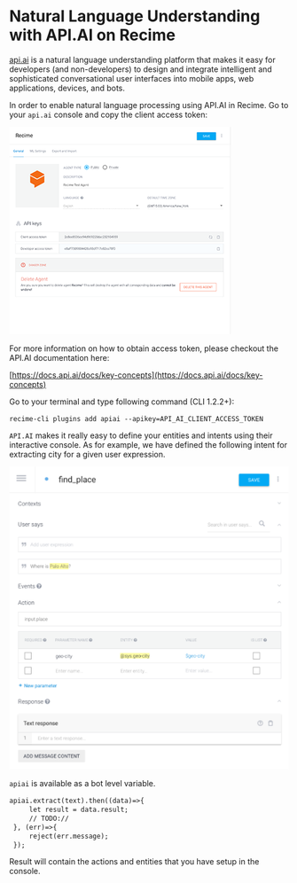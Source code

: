 # Natural Language Understanding with API.AI on Recime

[api.ai](https://api.ai/) is a natural language understanding platform that makes it easy for developers \(and non-developers\) to design and integrate intelligent and sophisticated conversational user interfaces into mobile apps, web applications, devices, and bots.


In order to enable natural language processing using API.AI in Recime. Go to your `api.ai` console and copy the client access token:

![](api-ai-client-access.png)

For more information on how to obtain access token, please checkout the API.AI documentation here:

[https://docs.api.ai/docs/key-concepts](https://docs.api.ai/docs/key-concepts)


Go to your terminal and type following command (CLI 1.2.2+):

```
recime-cli plugins add apiai --apikey=API_AI_CLIENT_ACCESS_TOKEN

```

`API.AI` makes it really easy to define your entities and intents using their interactive console. As for example, we have defined the following intent for extracting city for a given user expression.


![](/assets/api-ai-console.png)


`apiai` is available as a bot level variable.

```
apiai.extract(text).then((data)=>{
     let result = data.result;
     // TODO://
 }, (err)=>{
     reject(err.message);
 });

```

Result will contain the actions and entities that you have setup in the console.
